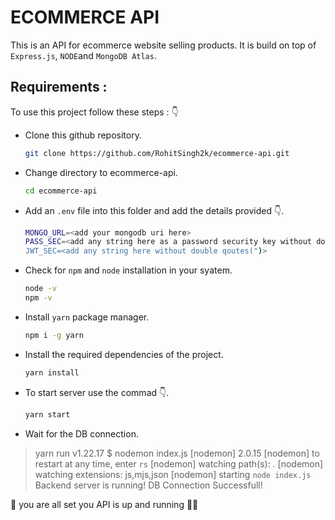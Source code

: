 # ECOMMERCE API

This is an API for ecommerce website selling products. It is build on top of `Express.js`, `NODE`and  `MongoDB Atlas`.

## Requirements :

To use this project follow these steps : 👇

- Clone this github repository.
    ```bash
    git clone https://github.com/RohitSingh2k/ecommerce-api.git
    ```
- Change directory to ecommerce-api.
    ```bash
    cd ecommerce-api
    ```
- Add an `.env` file into this folder and add the details provided 👇.
    ```bash
    MONGO_URL=<add your mongodb uri here>
    PASS_SEC=<add any string here as a password security key without double qoutes(")>
    JWT_SEC=<add any string here without double qoutes(")>
    ```
- Check for `npm` and `node` installation in your syatem.
    ```bash
    node -v
    npm -v
    ```
- Install `yarn` package manager.
    ```bash
    npm i -g yarn
    ```
- Install the required dependencies of the project.
    ```bash
    yarn install
    ```
- To start server use the commad 👇.
    ```bash
    yarn start
    ```
- Wait for the DB connection.
  
>    yarn run v1.22.17
>    $ nodemon index.js
>    [nodemon] 2.0.15
>    [nodemon] to restart at any time, enter `rs`
>    [nodemon] watching path(s): *.*
>    [nodemon] watching extensions: js,mjs,json
>    [nodemon] starting `node index.js`
>    Backend server is running!
>    DB Connection Successfull!


🤩 you are all set you API is up and running 👍🏻


